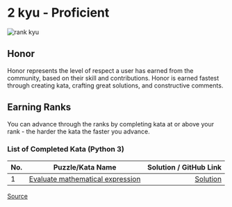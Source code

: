 # 2 kyu - Proficient

![rank kyu](https://github.com/ikostan/codewars/blob/master/img/copy-rank-kyu.png)

## Honor

Honor represents the level of respect a user has earned from the
community, based on their skill and contributions. Honor is earned
fastest through creating kata, crafting great solutions, and
constructive comments.

## Earning Ranks

You can advance through the ranks by completing kata at or above
your rank - the harder the kata the faster you advance.

### List of Completed Kata (Python 3)

| No. |                                            Puzzle/Kata Name                                             |                                       Solution / GitHub Link                                       |
|-----|:-------------------------------------------------------------------------------------------------------:|---------------------------------------------------------------------------------------------------:|
| 1   | [Evaluate mathematical expression](https://www.codewars.com/kata/52a78825cdfc2cfc87000005/train/python) | [Solution](https://github.com/ikostan/codewars/tree/master/kyu_2/evaluate_mathematical_expression) |

[Source](https://www.codewars.com/about)
